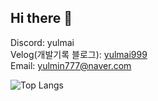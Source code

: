 ## Hi there 👋

Discord: yulmai<br>
Velog(개발기록 블로그): <a href="https://velog.io/@yulmai999/posts">yulmai999</a><br>
Email: yulmin777@naver.com



![Top Langs](https://github-readme-stats.vercel.app/api/top-langs/?username=yulmai999&layout=donut)

